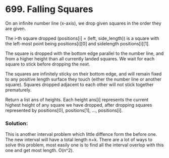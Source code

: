 # 699. Falling Squares

On an infinite number line (x-axis), we drop given squares in the order they are given.

The i-th square dropped (positions[i] = (left, side_length)) is a square with the left-most point being positions[i][0] and sidelength positions[i][1].

The square is dropped with the bottom edge parallel to the number line, and from a higher height than all currently landed squares. We wait for each square to stick before dropping the next.

The squares are infinitely sticky on their bottom edge, and will remain fixed to any positive length surface they touch (either the number line or another square). Squares dropped adjacent to each other will not stick together prematurely.


Return a list ans of heights. Each height ans[i] represents the current highest height of any square we have dropped, after dropping squares represented by positions[0], positions[1], ..., positions[i].

### Solution:

This is another interval problem which little diffence form the before one. The new interval will have a total length n+k. There are a lot of ways to solve this problem, most easily one is to find all the interval overlop with this one and get most length. O(n^2).